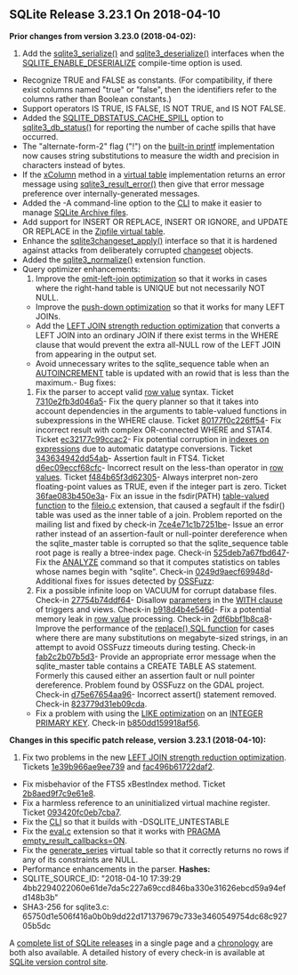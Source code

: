 ## SQLite Release 3\.23\.1 On 2018\-04\-10

**Prior changes from version 3\.23\.0 (2018\-04\-02\):**


1. Add the [sqlite3\_serialize()](../c3ref/serialize.html) and [sqlite3\_deserialize()](../c3ref/deserialize.html) interfaces when
 the [SQLITE\_ENABLE\_DESERIALIZE](../compile.html#enable_deserialize) compile\-time option is used.
- Recognize TRUE and FALSE as constants. (For compatibility, if there
 exist columns named "true" or "false", then the identifiers refer to the
 columns rather than Boolean constants.)
- Support operators IS TRUE, IS FALSE, IS NOT TRUE, and IS NOT FALSE.
- Added the [SQLITE\_DBSTATUS\_CACHE\_SPILL](../c3ref/c_dbstatus_options.html#sqlitedbstatuscachespill) option to [sqlite3\_db\_status()](../c3ref/db_status.html) for
 reporting the number of cache spills that have occurred.
- The "alternate\-form\-2" flag ("!") on the [built\-in printf](../printf.html) implementation
 now causes string substitutions to measure the width and precision in
 characters instead of bytes.
- If the [xColumn](../vtab.html#xcolumn) method in a [virtual table](../vtab.html) implementation returns
 an error message using [sqlite3\_result\_error()](../c3ref/result_blob.html) then give that error
 message preference over internally\-generated messages.
- Added the \-A command\-line option to the [CLI](../cli.html) to make it easier to manage
 [SQLite Archive files](../sqlar.html).
- Add support for INSERT OR REPLACE, INSERT OR IGNORE, and UPDATE OR REPLACE
 in the [Zipfile virtual table](../zipfile.html).
- Enhance the [sqlite3changeset\_apply()](../session/sqlite3changeset_apply.html) interface so that it is hardened
 against attacks from deliberately corrupted [changeset](../sessionintro.html#changeset) objects.
- Added the [sqlite3\_normalize()](https://sqlite.org/src/file/ext/misc/normalize.c)
 extension function.
- Query optimizer enhancements:
	1. Improve the [omit\-left\-join optimization](../optoverview.html#omitnoopjoin) so that it works in cases where
	 the right\-hand table is UNIQUE but not necessarily NOT NULL.
	 - Improve the [push\-down optimization](../optoverview.html#pushdown) so that it works for many LEFT JOINs.
	 - Add the [LEFT JOIN strength reduction optimization](../optoverview.html#leftjoinreduction) that converts a LEFT
	 JOIN into an ordinary JOIN if there exist terms in the WHERE clause
	 that would prevent the extra all\-NULL row of the LEFT JOIN from
	 appearing in the output set.
	 - Avoid unnecessary writes to the sqlite\_sequence table when an
	 [AUTOINCREMENT](../autoinc.html) table is updated with an rowid that is less than the
	 maximum.- Bug fixes:
	1. Fix the parser to accept valid [row value](../rowvalue.html) syntax.
	 Ticket [7310e2fb3d046a5](https://www.sqlite.org/src/info/7310e2fb3d046a5)- Fix the query planner so that it takes into account dependencies in
	 the arguments to table\-valued functions in subexpressions in
	 the WHERE clause.
	 Ticket [80177f0c226ff54](https://www.sqlite.org/src/info/80177f0c226ff54)- Fix incorrect result with complex OR\-connected WHERE and STAT4\.
	 Ticket [ec32177c99ccac2](https://www.sqlite.org/src/info/ec32177c99ccac2)- Fix potential corruption in [indexes on expressions](../expridx.html) due to automatic
	 datatype conversions.
	 Ticket [343634942dd54ab](https://www.sqlite.org/src/info/343634942dd54ab)- Assertion fault in FTS4\.
	 Ticket [d6ec09eccf68cfc](https://www.sqlite.org/src/info/d6ec09eccf68cfc)- Incorrect result on the less\-than operator in [row values](../rowvalue.html).
	 Ticket [f484b65f3d62305](https://www.sqlite.org/src/info/f484b65f3d62305)- Always interpret non\-zero floating\-point values as TRUE, even if
	 the integer part is zero.
	 Ticket [36fae083b450e3a](https://www.sqlite.org/src/info/36fae083b450e3a)- Fix an issue in the fsdir(PATH) [table\-valued function](../vtab.html#tabfunc2) to the
	 [fileio.c](https://sqlite.org/src/file/ext/misc/fileio.c) extension,
	 that caused a segfault if the fsdir() table was used as the inner table
	 of a join. Problem reported on the mailing list and fixed by check\-in
	 [7ce4e71c1b7251be](https://www.sqlite.org/src/info/7ce4e71c1b7251be)- Issue an error rather instead of an assertion\-fault or null\-pointer
	 dereference when the sqlite\_master table is corrupted so that the
	 sqlite\_sequence table root page is really a btree\-index page. Check\-in
	 [525deb7a67fbd647](https://www.sqlite.org/src/info/525deb7a67fbd647)- Fix the [ANALYZE](../lang_analyze.html) command so that it computes statistics on tables
	 whose names begin with "sqlite". Check\-in
	 [0249d9aecf69948d](https://sqlite.org/src/info/0249d9aecf69948d)- Additional fixes for issues detected by
 [OSSFuzz](https://github.com/google/oss-fuzz):
	1. Fix a possible infinite loop on VACUUM for corrupt database files.
	 Check\-in [27754b74ddf64](https://www.sqlite.org/src/info/27754b74ddf64)- Disallow [parameters](../lang_expr.html#varparam) in the [WITH clause](../lang_with.html) of triggers and views.
	 Check\-in [b918d4b4e546d](https://www.sqlite.org/src/info/b918d4b4e546d)- Fix a potential memory leak in [row value](../rowvalue.html) processing.
	 Check\-in [2df6bbf1b8ca8](https://www.sqlite.org/src/info/2df6bbf1b8ca8)- Improve the performance of the [replace() SQL function](../lang_corefunc.html#replace) for cases where
	 there are many substitutions on megabyte\-sized strings, in an attempt
	 to avoid OSSFuzz timeouts during testing.
	 Check\-in [fab2c2b07b5d3](https://www.sqlite.org/src/info/fab2c2b07b5d3)- Provide an appropriate error message when the sqlite\_master table
	 contains a CREATE TABLE AS statement. Formerly this caused either an
	 assertion fault or null pointer dereference. Problem found by OSSFuzz
	 on the GDAL project. Check\-in
	 [d75e67654aa96](https://www.sqlite.org/src/info/d75e67654aa96)- Incorrect assert() statement removed. Check\-in
	 [823779d31eb09cda](https://www.sqlite.org/src/info/823779d31eb09cda).
	 - Fix a problem with using the [LIKE optimization](../optoverview.html#like_opt) on an
	 [INTEGER PRIMARY KEY](../lang_createtable.html#rowid). Check\-in
	 [b850dd159918af56](https://www.sqlite.org/src/info/b850dd159918af56).


**Changes in this specific patch release, version 3\.23\.1 (2018\-04\-10\):**


1. Fix two problems in the new [LEFT JOIN strength reduction optimization](../optoverview.html#leftjoinreduction).
 Tickets [1e39b966ae9ee739](https://sqlite.org/src/info/1e39b966ae9ee739)
 and [fac496b61722daf2](https://sqlite.org/src/info/fac496b61722daf2).
- Fix misbehavior of the FTS5 xBestIndex method. Ticket
 [2b8aed9f7c9e61e8](https://sqlite.org/src/info/2b8aed9f7c9e61e8).
- Fix a harmless reference to an uninitialized virtual machine register.
 Ticket [093420fc0eb7cba7](https://sqlite.org/src/info/093420fc0eb7cba7).
- Fix the [CLI](../cli.html) so that it builds with \-DSQLITE\_UNTESTABLE
- Fix the [eval.c](https://sqlite.org/src/file/ext/misc/eval.c) extension
 so that it works with [PRAGMA empty\_result\_callbacks\=ON](../pragma.html#pragma_empty_result_callbacks).
- Fix the [generate\_series](../series.html) virtual table so that it correctly returns
 no rows if any of its constraints are NULL.
- Performance enhancements in the parser.
**Hashes:**
- SQLITE\_SOURCE\_ID: "2018\-04\-10 17:39:29 4bb2294022060e61de7da5c227a69ccd846ba330e31626ebcd59a94efd148b3b"
- SHA3\-256 for sqlite3\.c: 65750d1e506f416a0b0b9dd22d171379679c733e3460549754dc68c92705b5dc



A [complete list of SQLite releases](../changes.html)
 in a single page and a [chronology](../chronology.html) are both also available.
 A detailed history of every
 check\-in is available at
 [SQLite version control site](https://www.sqlite.org/src/timeline).




